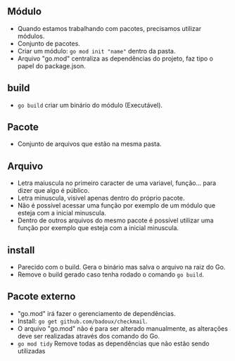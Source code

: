 ## Módulo
* Quando estamos trabalhando com pacotes, precisamos utilizar módulos.
* Conjunto de pacotes.
* Criar um módulo: `go mod init "name"` dentro da pasta.
* Arquivo "go.mod" centraliza as dependências do projeto, faz tipo o papel do package.json.

## build
* `go build` criar um binário do módulo (Executável).

## Pacote
* Conjunto de arquivos que estão na mesma pasta.

## Arquivo
* Letra maiuscula no primeiro caracter de uma variavel, função... para dizer que algo é público.
* Letra minuscula, visivel apenas dentro do próprio pacote.
* Não é possível acessar uma função por exemplo de um módulo que esteja com a inicial minuscula.
* Dentro de outros arquivos do mesmo pacote é possível utilizar uma função por exemplo que esteja com a inicial minuscula.

## install
* Parecido com o build. Gera o binário mas salva o arquivo na raiz do Go.
* Remove o build gerado caso tenha rodado o comando `go build`.

## Pacote externo
* "go.mod" irá fazer o gerenciamento de dependências.
* Install: `go get github.com/badoux/checkmail`.
* O arquivo "go.mod" não é para ser alterado manualmente, as alterações deve ser realizadas através dos comando do Go.
* `go mod tidy` Remove todas as dependências que não estão sendo utilizadas
